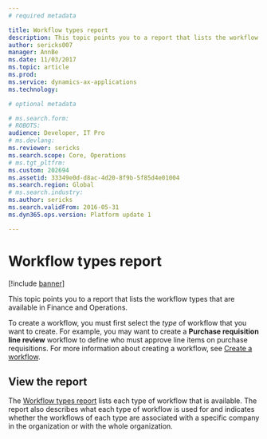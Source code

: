 ```yaml
---
# required metadata

title: Workflow types report
description: This topic points you to a report that lists the workflow types that are available in Finance and Operations.
author: sericks007
manager: AnnBe
ms.date: 11/03/2017
ms.topic: article
ms.prod: 
ms.service: dynamics-ax-applications
ms.technology: 

# optional metadata

# ms.search.form: 
# ROBOTS: 
audience: Developer, IT Pro
# ms.devlang: 
ms.reviewer: sericks
ms.search.scope: Core, Operations
# ms.tgt_pltfrm: 
ms.custom: 202694
ms.assetid: 33349e0d-d8ac-4d20-8f9b-5f85d4e01004
ms.search.region: Global
# ms.search.industry: 
ms.author: sericks
ms.search.validFrom: 2016-05-31
ms.dyn365.ops.version: Platform update 1

---
```


# Workflow types report

[!include [banner](../includes/banner.md)]

This topic points you to a report that lists the workflow types that are available in Finance and Operations.

To create a workflow, you must first select the *type* of workflow that you want to create. For example, you may want to create a **Purchase requisition line review** workflow to define who must approve line items on purchase requisitions. For more information about creating a workflow, see [Create a workflow](create-workflow.md).

## View the report

The [Workflow types report](https://mbs.microsoft.com/customersource/northamerica/AX/downloads/reports/axtechrefrep) lists each type of workflow that is available. The report also describes what each type of workflow is used for and indicates whether the workflows of each type are associated with a specific company in the organization or with the whole organization.
